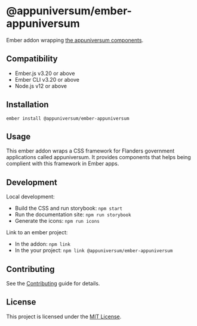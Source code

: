 @appuniversum/ember-appuniversum
==============================================================================

Ember addon wrapping [the appuniversum components](https://appuniversum.github.io/ember-appuniversum/).


Compatibility
------------------------------------------------------------------------------

* Ember.js v3.20 or above
* Ember CLI v3.20 or above
* Node.js v12 or above


Installation
------------------------------------------------------------------------------

```
ember install @appuniversum/ember-appuniversum
```


Usage
------------------------------------------------------------------------------

This ember addon wraps a CSS framework for Flanders government applications called appuniversum. It provides components that helps being complient with this framework in Ember apps.


Development
------------------------------------------------------------------------------

Local development:
- Build the CSS and run storybook: `npm start`
- Run the documentation site: `npm run storybook`
- Generate the icons: `npm run icons`

Link to an ember project:
- In the addon: `npm link`
- In the your project: `npm link @appuniversum/ember-appuniversum`

Contributing
------------------------------------------------------------------------------

See the [Contributing](CONTRIBUTING.md) guide for details.


License
------------------------------------------------------------------------------

This project is licensed under the [MIT License](LICENSE.md).
